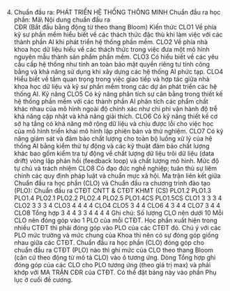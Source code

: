 4. Chuẩn đầu ra: PHÁT TRIỂN HỆ THỐNG THÔNG MINH
Chuẩn đầu ra học phần: Mã\ Nội dung chuẩn đầu ra\
CĐR (Bắt đầu bằng động từ theo thang Bloom) Kiến thức
CLO1 Về phía kỹ sư phần mềm hiểu biết về các thách thức đặc thù khi làm việc với các thành phần AI khi phát triển hệ thống phần mềm.
CLO2 Về phía nhà khoa học dữ liệu hiểu về các thách thức trong việc đưa một mô hình nguyên mẫu thành sản phẩm phần mềm.
CLO3 Có hiểu biết về các yêu cầu cấp hệ thống như tính an toàn bảo mật quyền riêng tư tính công bằng và khả năng sử dụng khi xây dựng các hệ thống AI phức tạp.
CLO4 Hiểu biết về tầm quan trọng trong việc giao tiếp và hợp tác giữa nhà khoa học dữ liệu và kỹ sư phần mềm trong các dự án phát triển các hệ thống AI.
Kỹ năng
CLO5 Có kỹ năng phân tích sự cân bằng trong thiết kế hệ thống phần mềm với các thành phần AI phân tích các phẩm chất khác nhau của mô hình ngoài độ chính xác như chi phí vận hành độ trễ khả năng cập nhật và khả năng giải thích.
CLO6 Có kỹ năng thiết kế cơ sở hạ tầng có khả năng mở rộng dữ liệu và chịu được lỗi cho việc học của mô hình triển khai mô hình lập phiên bản và thử nghiệm.
CLO7 Có kỹ năng giám sát và đảm bảo chất lượng cho toàn bộ luồng xử lý của hệ thống AI bằng kiểm thử tự động và các kỹ thuật đảm bảo chất lượng khác bao gồm kiểm tra tự động về chất lượng dữ liệu trôi dữ liệu (data drift) vòng lặp phản hồi (feedback loop) và chất lượng mô hình.
Mức độ tự chủ và trách nhiệm
CLO8 Có đạo đức nghề nghiệp; tuân thủ sự liêm chính các quy định pháp luật và chuẩn mực xã hội. Ma trận liên kết giữa Chuẩn đầu ra học phần (CLO) và Chuẩn đầu ra
chương trình đào tạo (PLO):
Chuẩn đầu ra CTĐT CNTT & CTĐT KHMT (CS) PLO1.2 PLO1.3 PLO1.4 PLO2.1 PLO2.2 PLO2.4 PLO2.5 PLO1.4CS PLO1.5CS
CLO1 3 3 3 4
CLO2 3 3 3 4
CLO3 4 4 4 4
CLO4
CLO5 3 4 4
CLO6 4 3 4 4
CLO7 3 4 4
CLO8
Tổng hợp 3 4 4 3 3 4 4 4 4
Ghi chú: Số lượng CLO nên dưới 10 Mỗi CLO nên đóng góp vào 1 PLO của mỗi CTĐT. Học phần xuất hiện trong nhiều CTĐT thì phải đóng góp vào PLO của các CTĐT đó. Chú ý với các PLO mức trường và mức chung của Khoa thì nên có sự đóng góp giống nhau giữa các CTĐT. Chuẩn đầu ra học phần (CLO) đóng góp cho chuẩn đầu ra CTĐT (PLO) nào thì ghi mức của CLO theo thang Bloom (căn cứ theo động từ mô tả CLO) vào ô tương ứng. Dòng Tổng hợp ghi đóng góp của các CLO cho PLO tương ứng (theo giá trị max) và phải khớp với MA TRẬN CĐR của CTĐT. Có thể đặt bảng này vào phần Phụ lục ở cuối đề cương.
